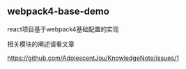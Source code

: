 ## webpack4-base-demo
react项目基于webpack4基础配置的实现

相关模块的阐述请看文章

https://github.com/AdolescentJou/KnowledgeNote/issues/1

